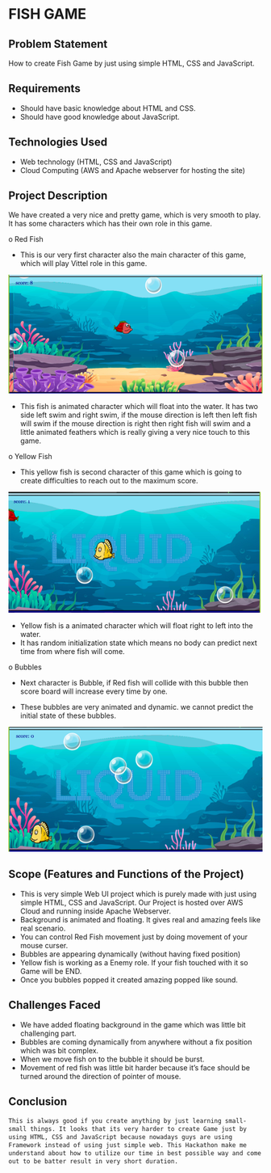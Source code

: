 # FISH GAME

## Problem Statement
How to create Fish Game by just using simple HTML, CSS   and JavaScript.

## Requirements
-	Should have basic knowledge about HTML and CSS.
-	Should have good knowledge about JavaScript.

## Technologies Used 
-	Web technology (HTML, CSS and JavaScript)
-	Cloud Computing (AWS and Apache webserver for hosting the site)

## Project Description
We have created a very nice and pretty game, which is very smooth to play. It has some characters which has their own role in this game.

o	Red Fish
-	This is our very first character also the main character of this game, which will play Vittel role in this game.

 ![Red Fish](https://github.com/kmsulekha/Fish_Game/blob/main/img_for_readme/red_fish.png?raw=true)



-	This fish is animated character which will float into the water. It has two side left swim and right swim, if the mouse direction is left then left fish will swim if the mouse direction is right then right fish will swim and a little animated feathers which is really giving a very nice touch to this game.

o	Yellow Fish
-	This yellow fish is second character of this game which is going to create difficulties to reach out to the maximum score.

 ![Yellow Fish](https://github.com/kmsulekha/Fish_Game/blob/main/img_for_readme/yellow_fish.png?raw=true)

-	Yellow fish is a animated character which will float right to left into the water.
-	It has random initialization state which means no body can predict next time from where fish will come.

o	Bubbles
-	Next character is Bubble, if Red fish will collide with this bubble then score board will increase every time by one.

-	These bubbles are very animated and dynamic. we cannot predict the initial state of these bubbles. 


 ![Bubbles](https://github.com/kmsulekha/Fish_Game/blob/main/img_for_readme/bubbles.png?raw=true)


## Scope (Features and Functions of the Project)
-	This is very simple Web UI project which is purely made with just using simple HTML, CSS and JavaScript. Our Project is hosted over AWS Cloud and running inside Apache Webserver.
-	Background is animated and floating. It gives real and amazing feels like real scenario.
-	You can control Red Fish movement just by doing movement of your mouse curser.
-	Bubbles are appearing dynamically (without having fixed position)
-	Yellow fish is working as a Enemy role. If your fish touched with it so Game will be END.
-	Once you bubbles popped it created amazing popped like sound.


## Challenges Faced
-	We have added floating background in the game which was little bit challenging part.
-	Bubbles are coming dynamically from anywhere without a fix position which was bit complex.
-	When we move fish on to the bubble it should be burst.
-	Movement of red fish was little bit harder because it’s face should be turned around the direction of pointer of mouse.


## Conclusion 
```hcl
This is always good if you create anything by just learning small-small things. It looks that its very harder to create Game just by using HTML, CSS and JavaScript because nowadays guys are using Framework instead of using just simple web. This Hackathon make me understand about how to utilize our time in best possible way and come out to be batter result in very short duration.
```
